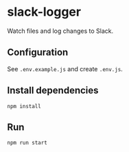 # slack-logger

Watch files and log changes to Slack.

## Configuration

See `.env.example.js` and create `.env.js`.

## Install dependencies

```
npm install
```

## Run

```
npm run start
```
